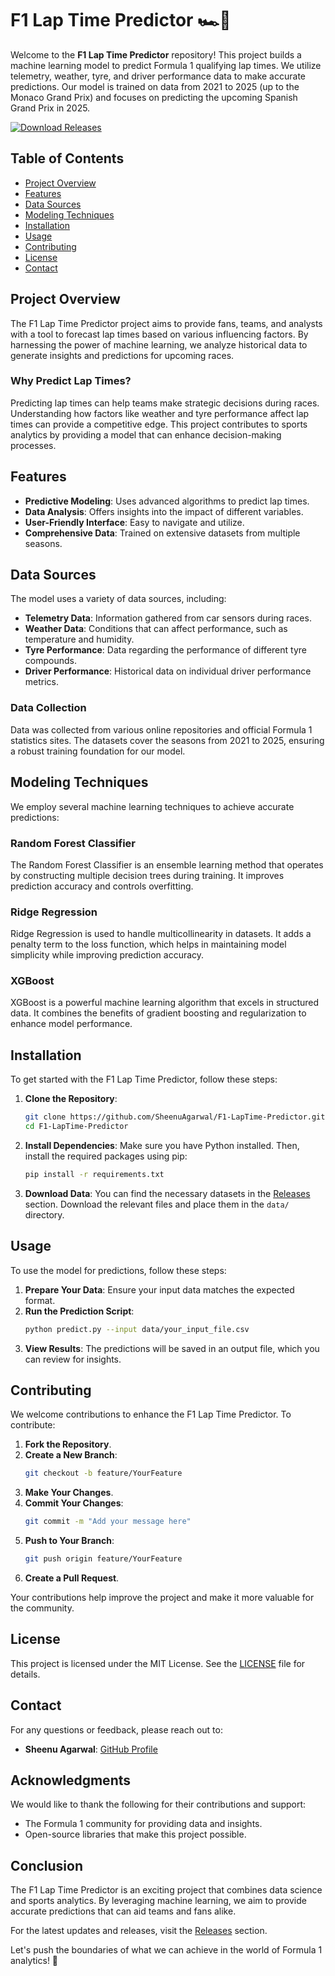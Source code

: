 # F1 Lap Time Predictor 🏎️💨

Welcome to the **F1 Lap Time Predictor** repository! This project builds a machine learning model to predict Formula 1 qualifying lap times. We utilize telemetry, weather, tyre, and driver performance data to make accurate predictions. Our model is trained on data from 2021 to 2025 (up to the Monaco Grand Prix) and focuses on predicting the upcoming Spanish Grand Prix in 2025.

[![Download Releases](https://img.shields.io/badge/Download%20Releases-blue?style=flat&logo=github)](https://github.com/SheenuAgarwal/F1-LapTime-Predictor/releases)

## Table of Contents

- [Project Overview](#project-overview)
- [Features](#features)
- [Data Sources](#data-sources)
- [Modeling Techniques](#modeling-techniques)
- [Installation](#installation)
- [Usage](#usage)
- [Contributing](#contributing)
- [License](#license)
- [Contact](#contact)

## Project Overview

The F1 Lap Time Predictor project aims to provide fans, teams, and analysts with a tool to forecast lap times based on various influencing factors. By harnessing the power of machine learning, we analyze historical data to generate insights and predictions for upcoming races.

### Why Predict Lap Times?

Predicting lap times can help teams make strategic decisions during races. Understanding how factors like weather and tyre performance affect lap times can provide a competitive edge. This project contributes to sports analytics by providing a model that can enhance decision-making processes.

## Features

- **Predictive Modeling**: Uses advanced algorithms to predict lap times.
- **Data Analysis**: Offers insights into the impact of different variables.
- **User-Friendly Interface**: Easy to navigate and utilize.
- **Comprehensive Data**: Trained on extensive datasets from multiple seasons.

## Data Sources

The model uses a variety of data sources, including:

- **Telemetry Data**: Information gathered from car sensors during races.
- **Weather Data**: Conditions that can affect performance, such as temperature and humidity.
- **Tyre Performance**: Data regarding the performance of different tyre compounds.
- **Driver Performance**: Historical data on individual driver performance metrics.

### Data Collection

Data was collected from various online repositories and official Formula 1 statistics sites. The datasets cover the seasons from 2021 to 2025, ensuring a robust training foundation for our model.

## Modeling Techniques

We employ several machine learning techniques to achieve accurate predictions:

### Random Forest Classifier

The Random Forest Classifier is an ensemble learning method that operates by constructing multiple decision trees during training. It improves prediction accuracy and controls overfitting.

### Ridge Regression

Ridge Regression is used to handle multicollinearity in datasets. It adds a penalty term to the loss function, which helps in maintaining model simplicity while improving prediction accuracy.

### XGBoost

XGBoost is a powerful machine learning algorithm that excels in structured data. It combines the benefits of gradient boosting and regularization to enhance model performance.

## Installation

To get started with the F1 Lap Time Predictor, follow these steps:

1. **Clone the Repository**:
   ```bash
   git clone https://github.com/SheenuAgarwal/F1-LapTime-Predictor.git
   cd F1-LapTime-Predictor
   ```

2. **Install Dependencies**:
   Make sure you have Python installed. Then, install the required packages using pip:
   ```bash
   pip install -r requirements.txt
   ```

3. **Download Data**:
   You can find the necessary datasets in the [Releases](https://github.com/SheenuAgarwal/F1-LapTime-Predictor/releases) section. Download the relevant files and place them in the `data/` directory.

## Usage

To use the model for predictions, follow these steps:

1. **Prepare Your Data**: Ensure your input data matches the expected format.
2. **Run the Prediction Script**:
   ```bash
   python predict.py --input data/your_input_file.csv
   ```
3. **View Results**: The predictions will be saved in an output file, which you can review for insights.

## Contributing

We welcome contributions to enhance the F1 Lap Time Predictor. To contribute:

1. **Fork the Repository**.
2. **Create a New Branch**: 
   ```bash
   git checkout -b feature/YourFeature
   ```
3. **Make Your Changes**.
4. **Commit Your Changes**: 
   ```bash
   git commit -m "Add your message here"
   ```
5. **Push to Your Branch**: 
   ```bash
   git push origin feature/YourFeature
   ```
6. **Create a Pull Request**.

Your contributions help improve the project and make it more valuable for the community.

## License

This project is licensed under the MIT License. See the [LICENSE](LICENSE) file for details.

## Contact

For any questions or feedback, please reach out to:

- **Sheenu Agarwal**: [GitHub Profile](https://github.com/SheenuAgarwal)

## Acknowledgments

We would like to thank the following for their contributions and support:

- The Formula 1 community for providing data and insights.
- Open-source libraries that make this project possible.

## Conclusion

The F1 Lap Time Predictor is an exciting project that combines data science and sports analytics. By leveraging machine learning, we aim to provide accurate predictions that can aid teams and fans alike. 

For the latest updates and releases, visit the [Releases](https://github.com/SheenuAgarwal/F1-LapTime-Predictor/releases) section. 

Let's push the boundaries of what we can achieve in the world of Formula 1 analytics! 🏁
